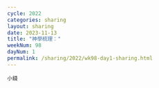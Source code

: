 ```yaml
---
cycle: 2022
categories: sharing
layout: sharing
date: 2023-11-13
title: "神學梳理："
weekNum: 98
dayNum: 1
permalink: /sharing/2022/wk98-day1-sharing.html
---
```


[](https://eccseattle.github.io/media/sharing/2022/wk098/2023-11-13-bin.m4a)

`小錢`